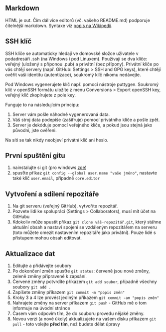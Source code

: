 ## Markdown

HTML je out. Čím dál více editorů (vč. vašeho README.md) podporuje čitelnější markdown. Syntaxe viz [popis na Wikipedii](https://cs.wikipedia.org/wiki/Markdown).

## SSH klíč

SSH klíče se automaticky hledají ve domovské složce uživatele v podadresáři .ssh (na Windows i pod Linuxem). Používají se dva klíče: veřejný (uložený s příponou .pub) a privátní (bez přípony). Privátní klíče po vás chtějí servery (např. GitHub: Settings > SSH and GPG keys), které chtějí ověřit vaši identitu (autentizace), soukromý klíč nikomu nedávejte.

Pod Windows vygenerujete klíč např. pomocí nástroje puttygen. Soukromý klíč v openSSH formátu uložíte z menu Conversions > Export openSSH key, veřejný klíč zkopírujete z pole key.

Funguje to na následujícím principu:

1. Server vám pošle náhodně vygenerovaná data.
2. Váš stroj data podepíše (zašifruje) pomocí privátního klíče a pošle zpět.
3. Server je dekóduje pomocí veřejného klíče, a pokud jsou stejná jako původní, jste ověřeni.

Na síti se tak nikdy neobjeví privátní klíč ani heslo.

## První spuštění gitu

1. nainstalujte si git (pro windows [zde](https://git-scm.com/download/win))
2. spusťte příkaz `git config --global user.name "vaše jméno"`, nastavte také klíč `user.email`, případně `core.editor`

## Vytvoření a sdílení repozitáře

1. Na git serveru (veřejný GitHub), vytvoříte repozitář.
2. Pozvete lidi ke spolupráci (Settings > Collaborators), musí mít účet na GitHubu
3. Kdokoliv může spustit příkaz `git clone váš-repozitář.git`, který stáhne aktuální obsah a nastaví spojení se vzdáleným repozitářem na serveru (toto můžete omezit nastavením repozitáře jako privátní). Pouze lidé s přístupem mohou obsah editovat.

## Aktualizace dat

1. Editujte a přidávejte soubory
2. Po dokončení změn spusťte `git status`: červeně jsou nové změny, zeleně změny připravené k zapsání.
3. Červené změny potvrdíte příkazem `git add soubor`, případně všechny soubory `git add .`
4. Zapíšete změny příkazem `git commit -m "popis změn"`
5. Kroky 3 a 4 lze provést jediným příkazem `git commit -am "popis změn"`
6. Nahrajete změny na server příkazem `git push` - GitHub mě o tom informuje na úvodní stránce
7. Časem vám odpovím tím, že do souboru provedu nějaké změny.
8. Novou verzi (a nové úkoly) aktualizujete na vašem disku příkazem `git pull` - toto volejte **před tím**, než budete dělat úpravy